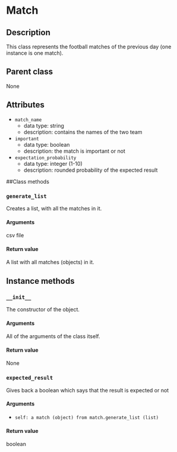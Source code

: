 # Match

## Description
This class represents the football matches of the previous day (one instance is one match).

## Parent class
None

## Attributes

* ```match_name```
  * data type: string
  * description: contains the names of the two team
* ```important```
  * data type: boolean
  * description: the match is important or not
* ```expectation_probability```
   * data type: integer (1-10)
   * description: rounded probability of the expected result


##Class methods

### ```generate_list```

Creates a list, with all the matches in it.

#### Arguments
csv file

#### Return value

A list with all matches (objects) in it.

## Instance methods

### ```__init__```
The constructor of the object.

#### Arguments

All of the arguments of the class itself.

#### Return value
None

### ```expected_result```

Gives back a boolean which says that the result is expected or not
#### Arguments
* ```self: a match (object) from match.generate_list (list)```

#### Return value
boolean
